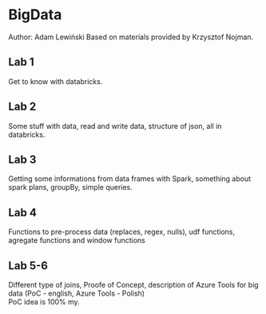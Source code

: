 # BigData
Author: Adam Lewiński
Based on materials provided by Krzysztof Nojman.

## Lab 1

Get to know with databricks.

## Lab 2

Some stuff with data, read and write data, structure of json, all in databricks.

## Lab 3

Getting some informations from data frames with Spark, something about spark plans, groupBy, simple queries.

## Lab 4

Functions to pre-process data (replaces, regex, nulls), udf functions, agregate functions and window functions

## Lab 5-6

Different type of joins, Proofe of Concept, description of Azure Tools for big data (PoC - english, Azure Tools - Polish)\
PoC idea is 100% my.
